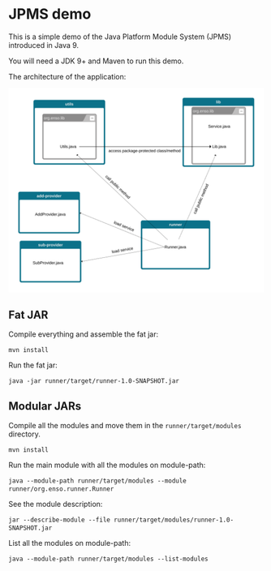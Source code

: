 # JPMS demo
This is a simple demo of the Java Platform Module System (JPMS) introduced in Java 9.

You will need a JDK 9+ and Maven to run this demo.

The architecture of the application:

![Architecture](./simple-fat-jar-app.svg)

## Fat JAR
Compile everything and assemble the fat jar:
```shell
mvn install
```

Run the fat jar:
```shell
java -jar runner/target/runner-1.0-SNAPSHOT.jar
```

## Modular JARs
Compile all the modules and move them in the `runner/target/modules` directory.
```shell
mvn install
```

Run the main module with all the modules on module-path:
```shell
java --module-path runner/target/modules --module runner/org.enso.runner.Runner
```

See the module description:
```shell
jar --describe-module --file runner/target/modules/runner-1.0-SNAPSHOT.jar
```

List all the modules on module-path:
```shell
java --module-path runner/target/modules --list-modules
```

